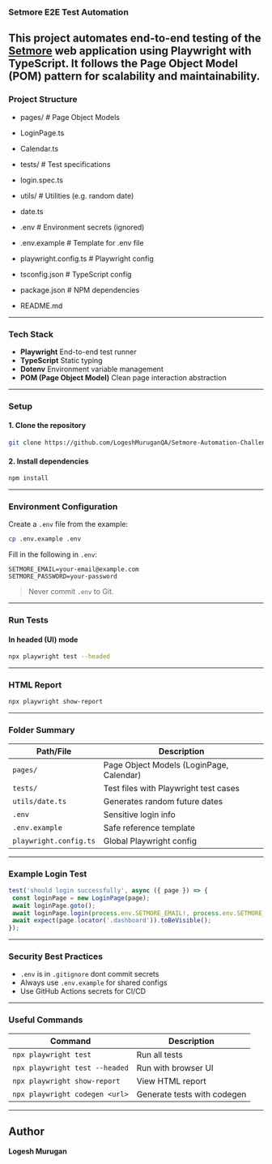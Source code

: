 ### Setmore E2E Test Automation
This project automates end-to-end testing of the [Setmore](https://www.setmore.com/) web
application using **Playwright** with **TypeScript**. It follows the **Page Object Model
(POM)** pattern for scalability and maintainability.
---
### Project Structure

- pages/                      # Page Object Models
- LoginPage.ts
- Calendar.ts

- tests/                      # Test specifications
- login.spec.ts

- utils/                      # Utilities (e.g. random date)
- date.ts
 
- .env                        # Environment secrets (ignored)
- .env.example                # Template for .env file
- playwright.config.ts        # Playwright config
- tsconfig.json               # TypeScript config
- package.json                # NPM dependencies
- README.md
---
### Tech Stack
- **Playwright** End-to-end test runner
- **TypeScript** Static typing
- **Dotenv** Environment variable management
- **POM (Page Object Model)** Clean page interaction abstraction
---
### Setup
#### 1. Clone the repository
```bash
git clone https://github.com/LogeshMuruganQA/Setmore-Automation-Challenge.git
```
#### 2. Install dependencies
```bash
npm install
```
---
### Environment Configuration
Create a `.env` file from the example:
```bash
cp .env.example .env
```
Fill in the following in `.env`:
```env
SETMORE_EMAIL=your-email@example.com
SETMORE_PASSWORD=your-password
```
> Never commit `.env` to Git.
---
### Run Tests
#### In headed (UI) mode
```bash
npx playwright test --headed
```
---
### HTML Report
```bash
npx playwright show-report
```
---
### Folder Summary
| Path/File | Description |
|---------------------------|------------------------------------------|
| `pages/` | Page Object Models (LoginPage, Calendar) |
| `tests/` | Test files with Playwright test cases |
| `utils/date.ts` | Generates random future dates |
| `.env` | Sensitive login info |
| `.env.example` | Safe reference template |
| `playwright.config.ts` | Global Playwright config |
---
### Example Login Test
```ts
test('should login successfully', async ({ page }) => {
 const loginPage = new LoginPage(page);
 await loginPage.goto();
 await loginPage.login(process.env.SETMORE_EMAIL!, process.env.SETMORE_PASSWORD!);
 await expect(page.locator('.dashboard')).toBeVisible();
});
```
---
### Security Best Practices
- `.env` is in `.gitignore` dont commit secrets
- Always use `.env.example` for shared configs
- Use GitHub Actions secrets for CI/CD
---
### Useful Commands
| Command | Description |
|----------------------------------|-------------------------------------|
| `npx playwright test` | Run all tests |
| `npx playwright test --headed` | Run with browser UI |
| `npx playwright show-report` | View HTML report |
| `npx playwright codegen <url>` | Generate tests with codegen |
---
## Author
**Logesh Murugan**
